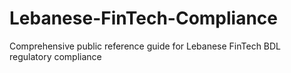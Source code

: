 # Lebanese-FinTech-Compliance
Comprehensive public reference guide for Lebanese FinTech BDL regulatory compliance
